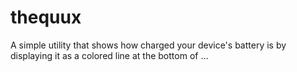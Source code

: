 # thequux
A simple utility that shows how charged your device's battery is by displaying it as a colored line at the bottom of …
